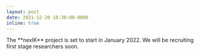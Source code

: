 ```yaml
---
layout: post
date: 2021-12-20 18:30:00-0000
inline: true
---
```

<div class='specialParagraph' markdown='1'>
The **nexIK** project is set to start in January 2022. We will be recruiting first stage researchers soon.
</div>